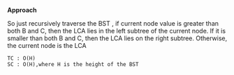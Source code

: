 **Approach**

So just recursively traverse the BST , if current node value is greater than both B and C, 
then the LCA lies in the left subtree of the current node. If it is smaller than both B and C, 
then the LCA lies on the right subtree. Otherwise, the current node is the LCA

    TC : O(H)
    SC : O(H),where H is the height of the BST